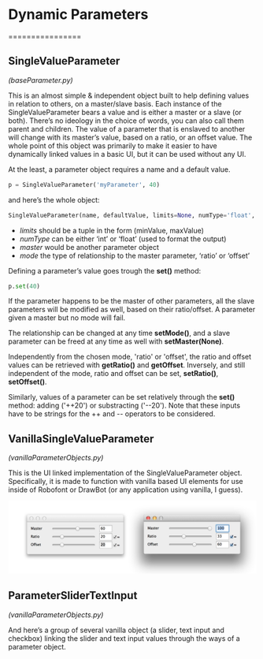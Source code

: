 # Dynamic Parameters
================

## SingleValueParameter
*(baseParameter.py)*

This is an almost simple & independent object built to help defining values in relation to others, on a master/slave basis.
Each instance of the SingleValueParameter bears a value and is either a master or a slave (or both). There’s no ideology in the choice of words, you can also call them parent and children. The value of a parameter that is enslaved to another will change with its master’s value, based on a ratio, or an offset value.
The whole point of this object was primarily to make it easier to have dynamically linked values in a basic UI, but it can be used without any UI.

At the least, a parameter object requires a name and a default value.

```python
p = SingleValueParameter('myParameter', 40)
```

and here’s the whole object:
```python
SingleValueParameter(name, defaultValue, limits=None, numType='float', master=None, mode=None)
```

+ *limits* should be a tuple in the form (minValue, maxValue)
+ *numType* can be either ‘int’ or ‘float’ (used to format the output)
+ *master* would be another parameter object
+ *mode* the type of relationship to the master parameter, ‘ratio’ or ‘offset’

Defining a parameter’s value goes trough the **set()** method:
```python
p.set(40)
```

If the parameter happens to be the master of other parameters, all the slave parameters will be modified as well, based on their ratio/offset. A parameter given a master but no mode will fail.

The relationship can be changed at any time **setMode()**, and a slave parameter can be freed at any time as well with **setMaster(None)**.

Independently from the chosen mode, 'ratio' or 'offset', the ratio and offset values can be retrieved with **getRatio()** and **getOffset**. Inversely, and still independent of the mode, ratio and offset can be set, **setRatio()**, **setOffset()**.

Similarly, values of a parameter can be set relatively through the **set()** method: adding ('++20') or substracting ('--20'). Note that these inputs have to be strings for the ++ and -- operators to be considered.

## VanillaSingleValueParameter
*(vanillaParameterObjects.py)*

This is the UI linked implementation of the SingleValueParameter object. Specifically, it is made to function with vanilla based UI elements for use inside of Robofont or DrawBot (or any application using vanilla, I guess).

![alt tag](slider-parameters.png)

## ParameterSliderTextInput
*(vanillaParameterObjects.py)*

And here’s a group of several vanilla object (a slider, text input and checkbox) linking the slider and text input values through the ways of a parameter object.
